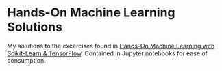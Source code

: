 # Hands-On Machine Learning Solutions
My solutions to the excercises found in [Hands-On Machine Learning with Scikit-Learn & TensorFlow](https://www.amazon.com/Hands-Machine-Learning-Scikit-Learn-TensorFlow/dp/1492032646).
Contained in Jupyter notebooks for ease of consumption.
